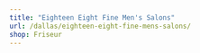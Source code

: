```yaml
---
title: "Eighteen Eight Fine Men's Salons"
url: /dallas/eighteen-eight-fine-mens-salons/
shop: Friseur
---
```

